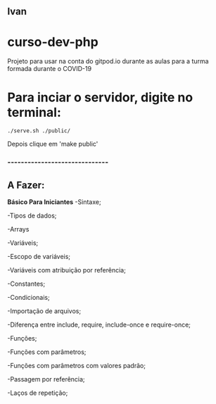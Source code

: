 ## Ivan


# curso-dev-php
Projeto para usar na conta do gitpod.io durante as aulas para a turma formada durante o COVID-19

# Para inciar o servidor, digite no terminal:
```
./serve.sh ./public/
```

Depois clique em 'make public'

### ------------------------------ 
## A Fazer:

**Básico Para Iniciantes**
-Sintaxe;

-Tipos de dados;

-Arrays

-Variáveis;

-Escopo de variáveis;

-Variáveis com atribuição por referência;

-Constantes;

-Condicionais;

-Importação de arquivos;

-Diferença entre include, require, include-once e require-once;

-Funções;

-Funções com parâmetros;

-Funções com parâmetros com valores padrão;

-Passagem por referência;

-Laços de repetição;
